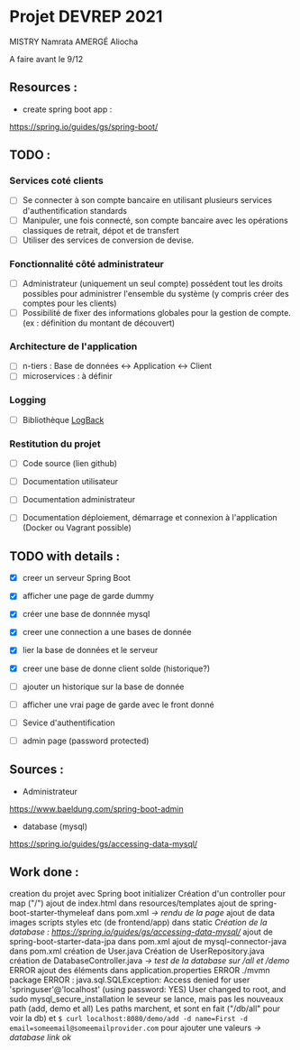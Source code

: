 # Projet DEVREP 2021

MISTRY Namrata
AMERGÉ Aliocha

A faire avant le 9/12

## Resources :

- create spring boot app :

https://spring.io/guides/gs/spring-boot/



## TODO : 

### Services coté clients

- [ ] Se connecter à son compte bancaire en utilisant plusieurs services d'authentification standards
- [ ] Manipuler, une fois connecté, son compte bancaire avec les opérations classiques de retrait, dépot et de transfert
- [ ] Utiliser des services de conversion de devise.

### Fonctionnalité côté administrateur

- [ ] Administrateur (uniquement un seul compte) possédent tout les droits possibles pour administrer l'ensemble du système (y compris créer des comptes pour les clients)
- [ ] Possibilité de fixer des informations globales pour la gestion de compte. (ex : définition du montant de découvert)

### Architecture de l'application

- [ ] n-tiers : Base de données <-> Application <-> Client
- [ ] microservices : à définir

### Logging

- [ ] Bibliothèque [LogBack](http://logback.qos.ch/index.html)

### Restitution du projet

- [ ] Code source (lien github)
- [ ] Documentation utilisateur
- [ ] Documentation administrateur
- [ ] Documentation déploiement, démarrage et connexion à l'application (Docker ou Vagrant possible)


## TODO with details :

- [x] creer un serveur Spring Boot
- [x] afficher une page de garde dummy
- [x] créer une base de donnnée mysql
- [x] creer une connection a une bases de donnée
- [x] lier la base de données et le serveur
- [x] creer une base de donne client solde (historique?)
- [ ] ajouter un historique sur la base de donnée
- [ ] afficher une vrai page de garde avec le front donné
- [ ] Sevice d'authentification
- [ ] admin page (password protected)






## Sources : 

- Administrateur 

https://www.baeldung.com/spring-boot-admin

- database (mysql)

https://spring.io/guides/gs/accessing-data-mysql/


## Work done :

creation du projet avec Spring boot initializer
Création d'un controller pour map ("/")
ajout de index.html dans resources/templates
ajout de spring-boot-starter-thymeleaf dans pom.xml
*-> rendu de la page*
ajout de data images scripts styles etc (de frontend/app) dans static
*Création de la database : https://spring.io/guides/gs/accessing-data-mysql/*
ajout de spring-boot-starter-data-jpa dans pom.xml
ajout de mysql-connector-java dans pom.xml
création de User.java
Création de UserRepository.java
création de DatabaseController.java
*-> test de la database sur /all et /demo*
ERROR
ajout des éléments dans application.properties
ERROR
./mvmn package
ERROR : java.sql.SQLException: Access denied for user 'springuser'@'localhost' (using password: YES)
User changed to root, and sudo mysql_secure_installation
le seveur se lance, mais pas les nouveaux path (add, demo et all)
Les paths marchent, et sont en fait ("/db/all" pour voir la db)
et `$ curl localhost:8080/demo/add -d name=First -d email=someemail@someemailprovider.com`
pour ajouter une valeurs
*-> database link ok*

